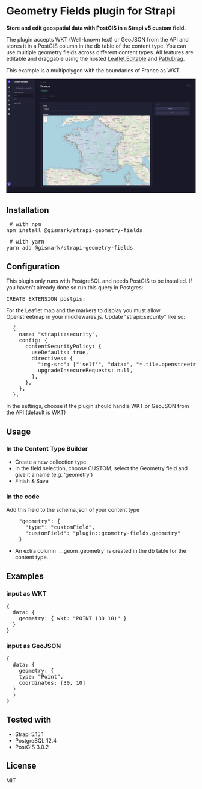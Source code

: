 # Geometry Fields plugin for Strapi

**Store and edit geospatial data with PostGIS in a Strapi v5 custom field.**

The plugin accepts WKT (Well-known text) or GeoJSON from the API and stores it in a PostGIS column in the db table of the content type. You can use multiple geometry fields across different content types. All features are editable and draggable using the hosted [Leaflet.Editable](https://github.com/Leaflet/Leaflet.Editable) and [Path.Drag](https://github.com/Leaflet/Path.Drag.js/).

This example is a multipolygon with the boundaries of France as WKT.

![Geometry Field example](https://raw.githubusercontent.com/MarkovMedia/strapi-v5-geometry-fields/refs/heads/main/assets/geometry-fields.jpg)

## Installation

<pre> # with npm
npm install @gismark/strapi-geometry-fields </pre>

<pre> # with yarn
yarn add @gismark/strapi-geometry-fields </pre>

## Configuration

This plugin only runs with PostgreSQL and needs PostGIS to be installed. If you haven't already done so run this query in Postgres:

<pre>CREATE EXTENSION postgis;</pre>

For the Leaflet map and the markers to display you must allow Openstreetmap in your middlewares.js. Update "strapi::security" like so:

<pre>
  {
    name: "strapi::security",
    config: {
      contentSecurityPolicy: {
        useDefaults: true,
        directives: {
          "img-src": ["'self'", "data:", "*.tile.openstreetmap.org"],
          upgradeInsecureRequests: null,
        },
      },
    },
  },
</pre>

In the settings, choose if the plugin should handle WKT or GeoJSON from the API (default is WKT)

## Usage

### In the Content Type Builder

- Create a new collection type
- In the field selection, choose CUSTOM, select the Geometry field and give it a name (e.g. 'geometry')
- Finish & Save

### In the code

Add this field to the schema.json of your content type

<pre>    "geometry": {
      "type": "customField",
      "customField": "plugin::geometry-fields.geometry"
    }</pre>

- An extra column '\_\_geom_geometry' is created in the db table for the content type.

## Examples

### input as WKT

<pre>
{ 
  data: {
    geometry: { wkt: "POINT (30 10)" }   
  }
}
</pre>

### input as GeoJSON

<pre>
{ 
  data: {
    geometry: {
    type: "Point",
    coordinates: [30, 10]
  }   
  }
}
</pre>

## Tested with

- Strapi 5.15.1
- PostgreSQL 12.4
- PostGIS 3.0.2

## License

MIT
